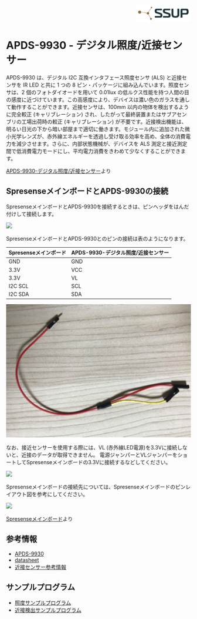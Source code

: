 <div align="right">
<a href="https://developer.sony.com/ja/develop/ssup/"><img src="../../images/SSUPLOGO2.png" width="150"></a>
</div>

# APDS-9930 - デジタル照度/近接センサー

APDS-9930 は、デジタル I2C 互換インタフェース照度センサ (ALS) と近接センサを IR LED と共に 1 つの 8 ピン・パッケージに組み込んでいます。照度センサは、2 個のフォトダイオードを用いて 0.01lux の低ルクス性能を持つ人間の目の感度に近づけています。この高感度により、デバイスは濃い色のガラスを通して動作することができます。近接センサは、100mm 以内の物体を検出するように完全較正 (キャリブレーション) され、したがって最終装置またはサブアセンブリの工場出荷時の較正 (キャリブレーション) が不要です。近接検出機能は、明るい日光の下から暗い部屋まで適切に働きます。モジュール内に追加された微小光学レンズが、赤外線エネルギーを透過し受け取る効率を高め、全体の消費電力を減少させます。さらに、内部状態機械が、デバイスを ALS 測定と接近測定間で低消費電力モードにし、平均電力消費をきわめて少なくすることができます。

[APDS-9930-デジタル照度/近接センサー](https://jp.broadcom.com/products/optical-sensors/integrated-ambient-light-proximity-sensors/apds-9930)より

## SpresenseメインボードとAPDS-9930の接続

SpresenseメインボードとAPDS-9930を接続するときは、ピンヘッダをはんだ付けして接続します。

![](images/apds-9930-pin-header.png)

SpresenseメインボードとAPDS-9930とのピンの接続は表のようになります。

|Spresenseメインボード|APDS-9930-デジタル照度/近接センサー|
|----|----|
|GND| GND |
|3.3V|VCC |
|3.3V|VL|
|I2C SCL|SCL|
|I2C SDA|SDA|

<div>
<img src="images/apds-9930-pin-cable.png" width="640">
</div>

なお、接近センサーを使用する際には、VL (赤外線LED電源)を3.3Vに接続しないと、近接のデータが取得できません。
電源ジャンパーとVLジャンパーをショートしてSpresenseメインボードの3.3Vに接続するなどしてください。

![](images/apds-9930-pin-connect.png)

Spresenseメインボードの接続先については、Spresenseメインボードのピンレイアウト図を参考にしてください。

![](https://static.developer.sony.com/develop/spresense/docs/images/overview_hardware_mainboard_signal.jpg)

[Spresenseメインボード](https://developer.sony.com/develop/spresense/docs/introduction_ja.html#_spresense_%E3%83%A1%E3%82%A4%E3%83%B3%E3%83%9C%E3%83%BC%E3%83%89)より

## 参考情報

- [APDS-9930](https://jp.broadcom.com/products/optical-sensors/integrated-ambient-light-proximity-sensors/apds-9930)
- [datasheet](https://www.mouser.jp/datasheet/2/678/av02-3190en_ds_apds-9930_2015-11-13-1828481.pdf)
- [近接センサー参考情報](docs/APDS-9930_Summary.pdf)

## サンプルプログラム
- [照度サンプルプログラム](https://github.com/sonydevworld/spresense/tree/master/examples/light)
- [近接検出サンプルプログラム](https://github.com/sonydevworld/spresense/tree/master/examples/proximity)
